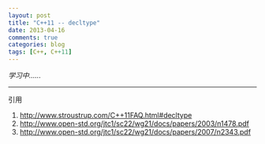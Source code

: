 ```yaml
---
layout: post
title: "C++11 -- decltype"
date: 2013-04-16
comments: true
categories: blog
tags: [C++, C++11] 
---
```

<em>学习中......</em>

---
引用<br/>
1. http://www.stroustrup.com/C++11FAQ.html#decltype<br/>
2. http://www.open-std.org/jtc1/sc22/wg21/docs/papers/2003/n1478.pdf<br/>
3. http://www.open-std.org/jtc1/sc22/wg21/docs/papers/2007/n2343.pdf<br/>
